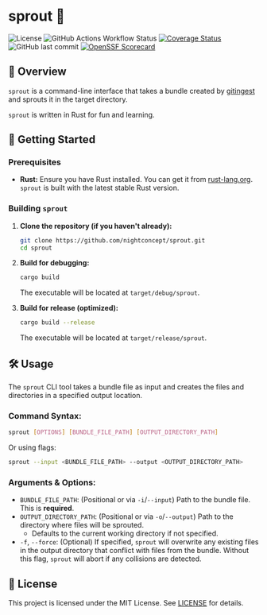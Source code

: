 # sprout 🌱

![License](https://img.shields.io/github/license/nightconcept/sprout)
![GitHub Actions Workflow Status](https://img.shields.io/github/actions/workflow/status/nightconcept/sprout/ci.yml)
[![Coverage Status](https://coveralls.io/repos/github/nightconcept/sprout/badge.svg?branch=main)](https://coveralls.io/github/nightconcept/sprout?branch=main)
![GitHub last commit](https://img.shields.io/github/last-commit/nightconcept/sprout)
[![OpenSSF Scorecard](https://api.scorecard.dev/projects/github.com/nightconcept/sprout/badge)](https://scorecard.dev/viewer/?uri=github.com/nightconcept/sprout)

## 🌟 Overview

`sprout` is a command-line interface that takes a bundle created by [gitingest](https://gitingest.com/) and sprouts it in the target directory.

`sprout` is written in Rust for fun and learning.

## 🚀 Getting Started

### Prerequisites

*   **Rust:** Ensure you have Rust installed. You can get it from [rust-lang.org](https://www.rust-lang.org/). `sprout` is built with the latest stable Rust version.

### Building `sprout`

1.  **Clone the repository (if you haven't already):**
    ```sh
    git clone https://github.com/nightconcept/sprout.git
    cd sprout
    ```
2.  **Build for debugging:**
    ```sh
    cargo build
    ```
    The executable will be located at `target/debug/sprout`.

3.  **Build for release (optimized):**
    ```sh
    cargo build --release
    ```
    The executable will be located at `target/release/sprout`.

## 🛠️ Usage

The `sprout` CLI tool takes a bundle file as input and creates the files and directories in a specified output location.

### Command Syntax:

```sh
sprout [OPTIONS] [BUNDLE_FILE_PATH] [OUTPUT_DIRECTORY_PATH]
```

Or using flags:

```sh
sprout --input <BUNDLE_FILE_PATH> --output <OUTPUT_DIRECTORY_PATH>
```

### Arguments & Options:

*   `BUNDLE_FILE_PATH`: (Positional or via `-i`/`--input`) Path to the bundle file. This is **required**.
*   `OUTPUT_DIRECTORY_PATH`: (Positional or via `-o`/`--output`) Path to the directory where files will be sprouted.
    *   Defaults to the current working directory if not specified.
*   `-f`, `--force`: (Optional) If specified, `sprout` will overwrite any existing files in the output directory that conflict with files from the bundle. Without this flag, `sprout` will abort if any collisions are detected.

## 📜 License

This project is licensed under the MIT License. See [LICENSE](docs/LICENSE) for details.
